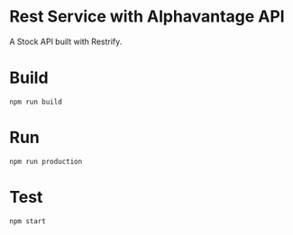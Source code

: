 # Rest Service with Alphavantage API

A Stock API built with Restrify.

# Build

`npm run build`

# Run

`npm run production`

# Test

`npm start`